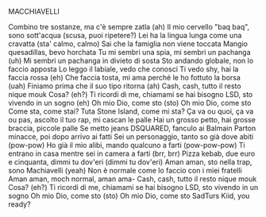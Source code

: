 MACCHIAVELLI

Combino tre sostanze, ma c'è sempre zatla (ah)
Il mio cervello "baq baq", sono sott'acqua (scusa, puoi ripetere?)
Lei ha la lingua lunga come una cravatta (sta' calmo, calmo)
Sai che la famiglia non viene toccata
Mangio quesadillas, bevo horchata
Tu mi sembri una spia, mi sembri un pachanga (uh)
Mi sembri un pachanga in divieto di sosta
Sto andando globale, non lo faccio apposta
Lo leggo il labiale, vedo che conosci
Ti vedo shy, hai la faccia rossa (eh)
Che faccia tosta, mi ama perché le ho fottuto la borsa (uah)
Finiamo prima che il suo tipo ritorna (ah)
Cash, cash, tutto il resto nique mouk
Cosa? (eh?) Ti ricordi di me, chiamami se hai bisogno
LSD, sto vivendo in un sogno (eh)
Oh mio Dio, come sto (sto)
Oh mio Dio, come sto
Come sta, come stai? Tuta Stone Island, come mi sta?
Ça va ou quoi, ça va ou pas, ascolto il tuo rap, mi cascan le palle
Hai un grosso petto, hai grosse braccia, piccole palle
Se metto jeans DSQUARED, fanculo ai Balmain
Parton minacce, poi dopo arrivo ai fatti
Sei un personaggio, tanto so già dove abiti (pow-pow)
Ho già il mio alibi, mando qualcuno a farti (pow-pow-pow)
Ti entrano in casa mentre sei in camera a farti (brr, brr)
Pizza kebab, due euro e cinquanta, dimmi tu dov'eri (dimmi tu dov'eri)
Aman aman, sto nella trap, sono Machiavelli (yeah)
Non è normale come lo faccio con i miei fratelli
Aman aman, moch normal, aman ama-
Cash, cash, tutto il resto nique mouk
Cosa? (eh?) Ti ricordi di me, chiamami se hai bisogno
LSD, sto vivendo in un sogno
Oh mio Dio, come sto (sto)
Oh mio Dio, come sto
SadTurs
Kiid, you ready?
